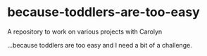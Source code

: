 # because-toddlers-are-too-easy
A repository to work on various projects with Carolyn

...because toddlers are too easy and I need a bit of a challenge.